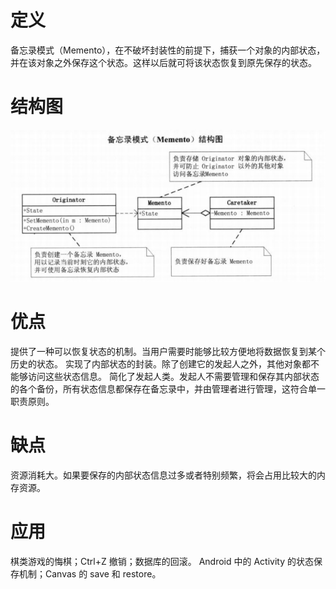 # 定义
备忘录模式（Memento），在不破坏封装性的前提下，捕获一个对象的内部状态，并在该对象之外保存这个状态。这样以后就可将该状态恢复到原先保存的状态。

# 结构图
![](Memento.png)

# 优点
提供了一种可以恢复状态的机制。当用户需要时能够比较方便地将数据恢复到某个历史的状态。
实现了内部状态的封装。除了创建它的发起人之外，其他对象都不能够访问这些状态信息。
简化了发起人类。发起人不需要管理和保存其内部状态的各个备份，所有状态信息都保存在备忘录中，并由管理者进行管理，这符合单一职责原则。

# 缺点
资源消耗大。如果要保存的内部状态信息过多或者特别频繁，将会占用比较大的内存资源。

# 应用
棋类游戏的悔棋；Ctrl+Z 撤销；数据库的回滚。
Android 中的 Activity 的状态保存机制；Canvas 的 save 和 restore。